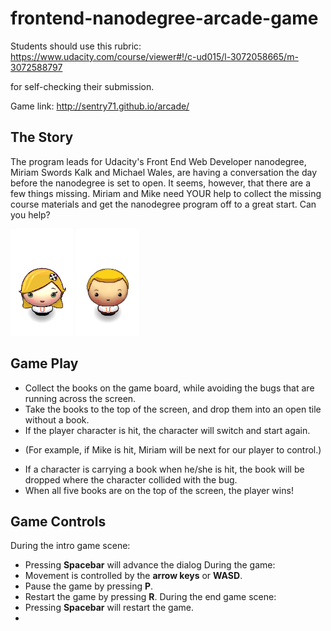 frontend-nanodegree-arcade-game
===============================

Students should use this rubric: https://www.udacity.com/course/viewer#!/c-ud015/l-3072058665/m-3072588797

for self-checking their submission.

Game link: http://sentry71.github.io/arcade/

The Story
---
The program leads for Udacity's Front End Web Developer nanodegree, Miriam Swords Kalk and Michael Wales, are having a conversation the day before the nanodegree is set to open. It seems, however, that there are a few things missing. Miriam and Mike need YOUR help to collect the missing course materials and get the nanodegree program off to a great start. Can you help?

![Miriam](images/Miriam.png)  ![Mike](images/Mike.png)

Game Play
---
- Collect the books on the game board, while avoiding the bugs that are running across the screen.
- Take the books to the top of the screen, and drop them into an open tile without a book.
- If the player character is hit, the character will switch and start again.
+ (For example, if Mike is hit, Miriam will be next for our player to control.)
- If a character is carrying a book when he/she is hit, the book will be dropped where the character collided with the bug.
- When all five books are on the top of the screen, the player wins!

Game Controls
---
During the intro game scene:
- Pressing **Spacebar** will advance the dialog
During the game:
- Movement is controlled by the **arrow keys** or **WASD**.
- Pause the game by pressing **P**.
- Restart the game by pressing **R**.
During the end game scene:
- Pressing **Spacebar** will restart the game.
- 
